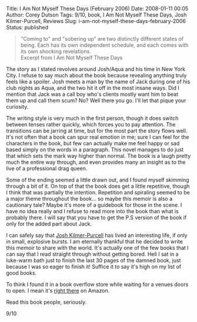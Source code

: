 Title: I Am Not Myself These Days (February 2006)
Date: 2008-01-11 00:05
Author: Corey Dutson
Tags: 9/10, book, I Am Not Myself These Days, Josh Kilmer-Purcell, Reviews
Slug: i-am-not-myself-these-days-february-2006
Status: published

> "Coming to" and "sobering up" are two distinctly different states of
> being. Each has its own independent schedule, and each comes with its
> own shocking revelations.  
>  Excerpt from I Am Not Myself These Days

The story as I stated revolves around Josh/Aqua and his time in New York
City. I refuse to say much about the book because revealing anything
truly feels like a spoiler. Josh meets a man by the name of Jack during
one of his club nights as Aqua, and the two hit it off in the most
insane ways. Did I mention that Jack was a call boy who's clients mostly
want him to beat them up and call them scum? No? Well there you go. I'll
let that pique your curiosity.

The writing style is very much in the first person, though it does
switch between tenses rather quickly, which forces you to pay attention.
The transitions can be jarring at time, but for the most part the story
flows well. It's not often that a book can spur real emotion in me; sure
I can feel for the characters in the book, but few can actually make me
feel happy or sad based simply on the words in a paragraph. This novel
manages to do just that which sets the mark way higher than normal. The
book is a laugh pretty much the entire way through, and even provides
many an insight as to the live of a professional drag queen.

Some of the ending seemed a little drawn out, and I found myself
skimming through a bit of it. On top of that the book does get a little
repetitive, though I think that was partially the intention. Repetition
and spiraling seemed to be a major theme throughout the book... so maybe
this memoir is also a cautionary tale? Maybe it's more of a guidebook
for those in the scene. I have no idea really and I refuse to read more
into the book than what is probably there. I will say that you have to
get the P.S version of the book if only for the added part about Jack.

I can safely say that [Josh
Kilmer-Purcell](http://www.myspace.com/joshkilmerpurcell "Josh Kilmer-Purcell")
has lived an interesting life, if only in small, explosive bursts. I am
eternally thankful that he decided to write this memoir to share with
the world. It's actually one of the few books that I can say that I read
straight through without getting bored. Hell I sat in a luke-warm bath
just to finish the last 30 pages of the damned book, just because I was
so eager to finish it! Suffice it to say it's high on my list of good
books.

To think I found it in a book overflow store while waiting for a venues
doors to open. I mean it's [right
there](http://www.amazon.com/Am-Not-Myself-These-Days/dp/0060817321 "Amazon.com")
on Amazon.

Read this book people, seriously.

9/10
